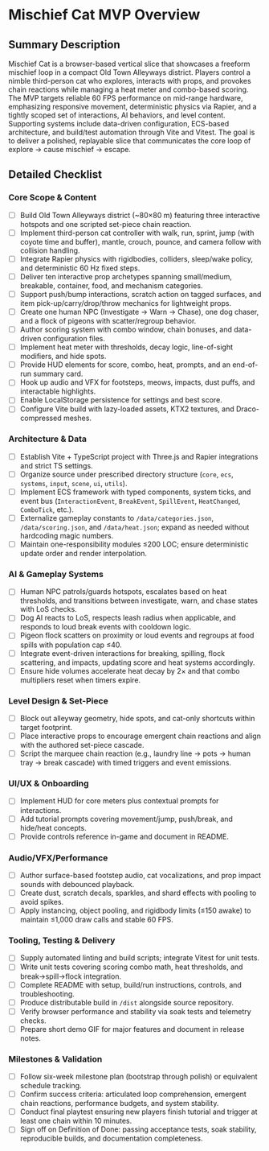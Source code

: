 # Mischief Cat MVP Overview

## Summary Description
Mischief Cat is a browser-based vertical slice that showcases a freeform mischief loop in a compact Old Town Alleyways district. Players control a nimble third-person cat who explores, interacts with props, and provokes chain reactions while managing a heat meter and combo-based scoring. The MVP targets reliable 60 FPS performance on mid-range hardware, emphasizing responsive movement, deterministic physics via Rapier, and a tightly scoped set of interactions, AI behaviors, and level content. Supporting systems include data-driven configuration, ECS-based architecture, and build/test automation through Vite and Vitest. The goal is to deliver a polished, replayable slice that communicates the core loop of explore → cause mischief → escape.

## Detailed Checklist

### Core Scope & Content
- [ ] Build Old Town Alleyways district (~80×80 m) featuring three interactive hotspots and one scripted set-piece chain reaction.
- [ ] Implement third-person cat controller with walk, run, sprint, jump (with coyote time and buffer), mantle, crouch, pounce, and camera follow with collision handling.
- [ ] Integrate Rapier physics with rigidbodies, colliders, sleep/wake policy, and deterministic 60 Hz fixed steps.
- [ ] Deliver ten interactive prop archetypes spanning small/medium, breakable, container, food, and mechanism categories.
- [ ] Support push/bump interactions, scratch action on tagged surfaces, and item pick-up/carry/drop/throw mechanics for lightweight props.
- [ ] Create one human NPC (Investigate → Warn → Chase), one dog chaser, and a flock of pigeons with scatter/regroup behavior.
- [ ] Author scoring system with combo window, chain bonuses, and data-driven configuration files.
- [ ] Implement heat meter with thresholds, decay logic, line-of-sight modifiers, and hide spots.
- [ ] Provide HUD elements for score, combo, heat, prompts, and an end-of-run summary card.
- [ ] Hook up audio and VFX for footsteps, meows, impacts, dust puffs, and interactable highlights.
- [ ] Enable LocalStorage persistence for settings and best score.
- [ ] Configure Vite build with lazy-loaded assets, KTX2 textures, and Draco-compressed meshes.

### Architecture & Data
- [ ] Establish Vite + TypeScript project with Three.js and Rapier integrations and strict TS settings.
- [ ] Organize source under prescribed directory structure (`core`, `ecs`, `systems`, `input`, `scene`, `ui`, `utils`).
- [ ] Implement ECS framework with typed components, system ticks, and event bus (`InteractionEvent`, `BreakEvent`, `SpillEvent`, `HeatChanged`, `ComboTick`, etc.).
- [ ] Externalize gameplay constants to `/data/categories.json`, `/data/scoring.json`, and `/data/heat.json`; expand as needed without hardcoding magic numbers.
- [ ] Maintain one-responsibility modules ≤200 LOC; ensure deterministic update order and render interpolation.

### AI & Gameplay Systems
- [ ] Human NPC patrols/guards hotspots, escalates based on heat thresholds, and transitions between investigate, warn, and chase states with LoS checks.
- [ ] Dog AI reacts to LoS, respects leash radius when applicable, and responds to loud break events with cooldown logic.
- [ ] Pigeon flock scatters on proximity or loud events and regroups at food spills with population cap ≤40.
- [ ] Integrate event-driven interactions for breaking, spilling, flock scattering, and impacts, updating score and heat systems accordingly.
- [ ] Ensure hide volumes accelerate heat decay by 2× and that combo multipliers reset when timers expire.

### Level Design & Set-Piece
- [ ] Block out alleyway geometry, hide spots, and cat-only shortcuts within target footprint.
- [ ] Place interactive props to encourage emergent chain reactions and align with the authored set-piece cascade.
- [ ] Script the marquee chain reaction (e.g., laundry line → pots → human tray → break cascade) with timed triggers and event emissions.

### UI/UX & Onboarding
- [ ] Implement HUD for core meters plus contextual prompts for interactions.
- [ ] Add tutorial prompts covering movement/jump, push/break, and hide/heat concepts.
- [ ] Provide controls reference in-game and document in README.

### Audio/VFX/Performance
- [ ] Author surface-based footstep audio, cat vocalizations, and prop impact sounds with debounced playback.
- [ ] Create dust, scratch decals, sparkles, and shard effects with pooling to avoid spikes.
- [ ] Apply instancing, object pooling, and rigidbody limits (≤150 awake) to maintain ≤1,000 draw calls and stable 60 FPS.

### Tooling, Testing & Delivery
- [ ] Supply automated linting and build scripts; integrate Vitest for unit tests.
- [ ] Write unit tests covering scoring combo math, heat thresholds, and break→spill→flock integration.
- [ ] Complete README with setup, build/run instructions, controls, and troubleshooting.
- [ ] Produce distributable build in `/dist` alongside source repository.
- [ ] Verify browser performance and stability via soak tests and telemetry checks.
- [ ] Prepare short demo GIF for major features and document in release notes.

### Milestones & Validation
- [ ] Follow six-week milestone plan (bootstrap through polish) or equivalent schedule tracking.
- [ ] Confirm success criteria: articulated loop comprehension, emergent chain reactions, performance budgets, and system stability.
- [ ] Conduct final playtest ensuring new players finish tutorial and trigger at least one chain within 10 minutes.
- [ ] Sign off on Definition of Done: passing acceptance tests, soak stability, reproducible builds, and documentation completeness.
